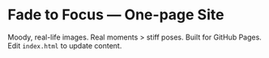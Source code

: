 # Fade to Focus — One-page Site 
Moody, real-life images. Real moments > stiff poses.
Built for GitHub Pages. Edit `index.html` to update content.
